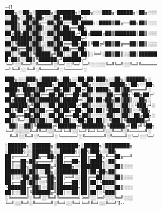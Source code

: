 --[[
███╗░░██╗░█████╗░██████╗░███╗░░░███╗░█████╗░██╗░░░░░██╗░░██╗██╗░░░██╗██████╗░
████╗░██║██╔══██╗██╔══██╗████╗░████║██╔══██╗██║░░░░░██║░░██║██║░░░██║██╔══██╗
██╔██╗██║██║░░██║██████╔╝██╔████╔██║███████║██║░░░░░███████║██║░░░██║██████╦╝
██║╚████║██║░░██║██╔══██╗██║╚██╔╝██║██╔══██║██║░░░░░██╔══██║██║░░░██║██╔══██╗
██║░╚███║╚█████╔╝██║░░██║██║░╚═╝░██║██║░░██║███████╗██║░░██║╚██████╔╝██████╦╝
╚═╝░░╚══╝░╚════╝░╚═╝░░╚═╝╚═╝░░░░░╚═╝╚═╝░░╚═╝╚══════╝╚═╝░░╚═╝░╚═════╝░╚═════╝░

███╗░░░███╗░█████╗░██╗░░██╗██╗███╗░░██╗░██████╗░  ██████╗░░█████╗░██████╗░██╗░░░░░░█████╗░██╗░░██╗
████╗░████║██╔══██╗██║░██╔╝██║████╗░██║██╔════╝░  ██╔══██╗██╔══██╗██╔══██╗██║░░░░░██╔══██╗╚██╗██╔╝
██╔████╔██║███████║█████═╝░██║██╔██╗██║██║░░██╗░  ██████╔╝██║░░██║██████╦╝██║░░░░░██║░░██║░╚███╔╝░
██║╚██╔╝██║██╔══██║██╔═██╗░██║██║╚████║██║░░╚██╗  ██╔══██╗██║░░██║██╔══██╗██║░░░░░██║░░██║░██╔██╗░
██║░╚═╝░██║██║░░██║██║░╚██╗██║██║░╚███║╚██████╔╝  ██║░░██║╚█████╔╝██████╦╝███████╗╚█████╔╝██╔╝╚██╗
╚═╝░░░░░╚═╝╚═╝░░╚═╝╚═╝░░╚═╝╚═╝╚═╝░░╚══╝░╚═════╝░  ╚═╝░░╚═╝░╚════╝░╚═════╝░╚══════╝░╚════╝░╚═╝░░╚═╝

░██████╗░██████╗░███████╗░█████╗░████████╗  ░█████╗░░██████╗░░█████╗░██╗███╗░░██╗
██╔════╝░██╔══██╗██╔════╝██╔══██╗╚══██╔══╝  ██╔══██╗██╔════╝░██╔══██╗██║████╗░██║
██║░░██╗░██████╔╝█████╗░░███████║░░░██║░░░  ███████║██║░░██╗░███████║██║██╔██╗██║
██║░░╚██╗██╔══██╗██╔══╝░░██╔══██║░░░██║░░░  ██╔══██║██║░░╚██╗██╔══██║██║██║╚████║
╚██████╔╝██║░░██║███████╗██║░░██║░░░██║░░░  ██║░░██║╚██████╔╝██║░░██║██║██║░╚███║
░╚═════╝░╚═╝░░╚═╝╚══════╝╚═╝░░╚═╝░░░╚═╝░░░  ╚═╝░░╚═╝░╚═════╝░╚═╝░░╚═╝╚═╝╚═╝░░╚══╝]]--

